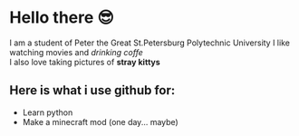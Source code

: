 # Hello there 😎
I am a student of Peter the Great St.Petersburg Polytechnic University
I like watching movies and *drinking coffe*<br>
I also love taking pictures of **stray kittys**

## Here is what i use github for:
- Learn python
- Make a minecraft mod (one day... maybe)
